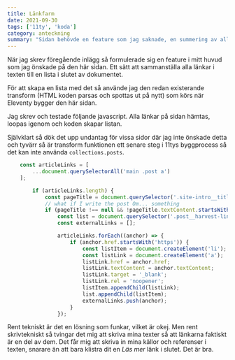 ```yaml
---
title: Länkfarm
date: 2021-09-30
tags: ['11ty', 'koda']
category: anteckning
summary: "Sidan behövde en feature som jag saknade, en summering av alla länkar som presenteras i texten. Detta är en anteckning om hur jag löste det."
---
```


När jag skrev föregående inlägg så formulerade sig en feature i mitt huvud som jag önskade på den här sidan. Ett sätt att sammanställa alla länkar i texten till en lista i slutet av dokumentet.

För att skapa en lista med det så använde jag den redan existerande transform (HTML koden parsas och spottas ut på nytt) som körs när Eleventy bygger den här sidan.

Jag skrev och testade följande javascript. Alla länkar på sidan hämtas, loopas igenom och koden skapar listan.

Självklart så dök det upp undantag för vissa sidor där jag inte önskade detta och tyvärr så är transform funktionen ett senare steg i 11tys byggprocess så det kan inte använda `collections.posts`.

```js
    const articleLinks = [
        ...document.querySelectorAll('main .post a')
    ];

        if (articleLinks.length) {
            const pageTitle = document.querySelector('.site-intro__title');
            // what if I write the post Om... something
            if (pageTitle !== null && !pageTitle.textContent.startsWith('Om')) {
                const list = document.querySelector('.post__harvest-links');
                const externalLinks = [];

                articleLinks.forEach((anchor) => {
                    if (anchor.href.startsWith('https')) {
                        const listItem = document.createElement('li');
                        const listLink = document.createElement('a');
                        listLink.href = anchor.href;
                        listLink.textContent = anchor.textContent;
                        listLink.target = '_blank';
                        listLink.rel = 'noopener';
                        listItem.appendChild(listLink);
                        list.appendChild(listItem);
                        externalLinks.push(anchor);
                    }
                });
```

Rent tekniskt är det en lösning som funkar, vilket är okej. Men rent skrivtekniskt så tvingar det mig att skriva mina texter så att länkarna faktiskt är en del av dem. Det får mig att skriva in mina källor och referenser i texten, snarare än att bara klistra dit en _Läs mer_ länk i slutet. Det är bra.
